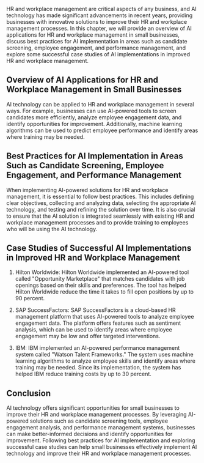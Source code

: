 
HR and workplace management are critical aspects of any business, and AI technology has made significant advancements in recent years, providing businesses with innovative solutions to improve their HR and workplace management processes. In this chapter, we will provide an overview of AI applications for HR and workplace management in small businesses, discuss best practices for AI implementation in areas such as candidate screening, employee engagement, and performance management, and explore some successful case studies of AI implementations in improved HR and workplace management.

Overview of AI Applications for HR and Workplace Management in Small Businesses
-------------------------------------------------------------------------------

AI technology can be applied to HR and workplace management in several ways. For example, businesses can use AI-powered tools to screen candidates more efficiently, analyze employee engagement data, and identify opportunities for improvement. Additionally, machine learning algorithms can be used to predict employee performance and identify areas where training may be needed.

Best Practices for AI Implementation in Areas Such as Candidate Screening, Employee Engagement, and Performance Management
--------------------------------------------------------------------------------------------------------------------------

When implementing AI-powered solutions for HR and workplace management, it is essential to follow best practices. This includes defining clear objectives, collecting and analyzing data, selecting the appropriate AI technology, and testing and refining the solution over time. It is also crucial to ensure that the AI solution is integrated seamlessly with existing HR and workplace management processes and to provide training to employees who will be using the AI technology.

Case Studies of Successful AI Implementations in Improved HR and Workplace Management
-------------------------------------------------------------------------------------

1. Hilton Worldwide: Hilton Worldwide implemented an AI-powered tool called "Opportunity Marketplace" that matches candidates with job openings based on their skills and preferences. The tool has helped Hilton Worldwide reduce the time it takes to fill open positions by up to 90 percent.

2. SAP SuccessFactors: SAP SuccessFactors is a cloud-based HR management platform that uses AI-powered tools to analyze employee engagement data. The platform offers features such as sentiment analysis, which can be used to identify areas where employee engagement may be low and offer targeted interventions.

3. IBM: IBM implemented an AI-powered performance management system called "Watson Talent Frameworks." The system uses machine learning algorithms to analyze employee skills and identify areas where training may be needed. Since its implementation, the system has helped IBM reduce training costs by up to 30 percent.

Conclusion
----------

AI technology offers significant opportunities for small businesses to improve their HR and workplace management processes. By leveraging AI-powered solutions such as candidate screening tools, employee engagement analysis, and performance management systems, businesses can make better-informed decisions and identify opportunities for improvement. Following best practices for AI implementation and exploring successful case studies can help small businesses effectively implement AI technology and improve their HR and workplace management processes.
